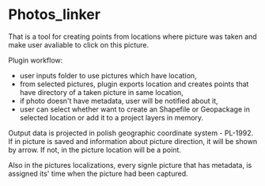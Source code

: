# Photos_linker
That is a tool for creating points from locations where picture was taken and make user avaliable to click on this picture.

Plugin workflow:
- user inputs folder to use pictures which have location,
- from selected pictures, plugin exports location and creates points that have directory of a taken picture in same location,
- if photo doesn't have metadata, user will be notified about it,
- user can select whether want to create an Shapefile or Geopackage in selected location or add it to a project layers in memory.

Output data is projected in polish geographic coordinate system - PL-1992. If in picture is saved and information about picture direction, it will be shown by arrow. If not, in the picture location will be a point.

Also in the pictures localizations, every signle picture that has metadata, is assigned its' time when the picture had been captured.
